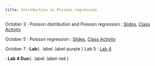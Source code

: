 ```yaml
---
title: Introduction to Poisson regression
---
```


October 3
: Poisson distribution and Poisson regression
  : [Slides](https://sta214-f22.github.io/slides/lecture_17.pdf), [Class Activity](https://sta214-f22.github.io/class_activities/ca_lecture_17.html)

October 5
: Poisson regression
  : [Slides](https://sta214-f22.github.io/slides/lecture_18.pdf), [Class Activity](https://sta214-f22.github.io/class_activities/ca_lecture_18.html)

October 7
: **Lab**{: .label .label-purple } Lab 5
  : [Lab 4](https://sta214-f22.github.io/labs/lab_5.html)

: **Lab 4 Due**{: .label .label-red }